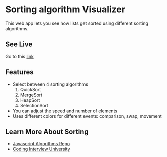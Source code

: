 # Sorting algorithm Visualizer

This web app lets you see how lists get sorted using different sorting algorithms.

## See Live

Go to this [link](https://sort-algorithms-visualizer.vercel.app/)

## Features

- Select between 4 sorting algorithms
  1. QuickSort
  2. MergeSort
  3. HeapSort
  4. SelectionSort
- You can adjust the speed and number of elements
- Uses different colors for different events: comparison, swap, movement

## Learn More About Sorting

- [Javascript Algorithms Repo](https://github.com/trekhleb/javascript-algorithms)
- [Coding Interview University](https://github.com/jwasham/coding-interview-university#sorting)
